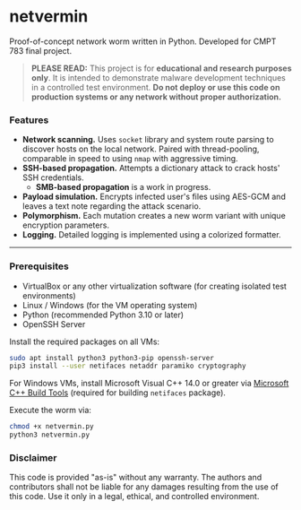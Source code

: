 # netvermin
Proof-of-concept network worm written in Python. Developed for CMPT 783 final project.

> **PLEASE READ:** This project is for **educational and research purposes only**. It is intended to demonstrate malware development techniques in a controlled test environment. **Do not deploy or use this code on production systems or any network without proper authorization.**

### Features

- **Network scanning.** Uses `socket` library and system route parsing to discover hosts on the local network. Paired with thread-pooling, comparable in speed to using `nmap` with aggressive timing.
- **SSH-based propagation.** Attempts a dictionary attack to crack hosts' SSH credentials.
  - **SMB-based propagation** is a work in progress.
- **Payload simulation.** Encrypts infected user's files using AES-GCM and leaves a text note regarding the attack scenario.
- **Polymorphism.** Each mutation creates a new worm variant with unique encryption parameters.
- **Logging.** Detailed logging is implemented using a colorized formatter.

---

### Prerequisites
  
- VirtualBox or any other virtualization software (for creating isolated test environments)
- Linux / Windows (for the VM operating system)
- Python (recommended Python 3.10 or later)
- OpenSSH Server
  
Install the required packages on all VMs:
```bash
sudo apt install python3 python3-pip openssh-server
pip3 install --user netifaces netaddr paramiko cryptography
```
For Windows VMs, install Microsoft Visual C++ 14.0 or greater via [Microsoft C++ Build Tools](https://visualstudio.microsoft.com/visual-cpp-build-tools/) (required for building `netifaces` package).

Execute the worm via:
```bash
chmod +x netvermin.py
python3 netvermin.py
```

### Disclaimer

This code is provided "as-is" without any warranty. The authors and contributors shall not be liable for any damages resulting from the use of this code. Use it only in a legal, ethical, and controlled environment.
